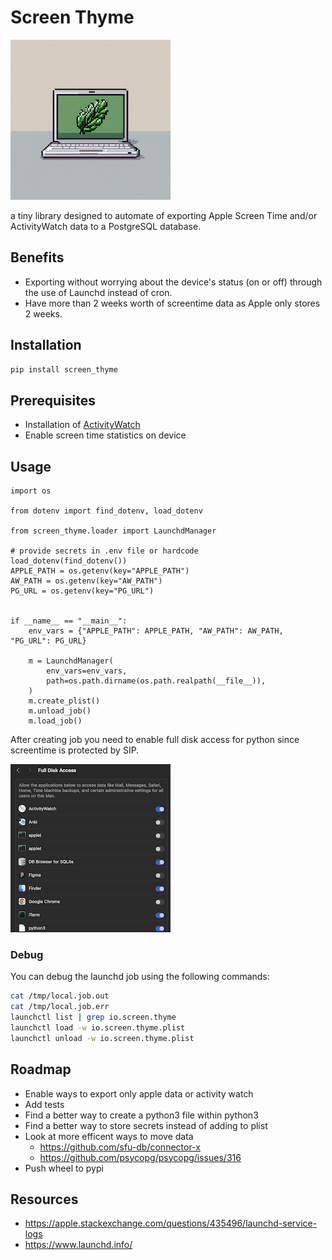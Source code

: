 # Screen Thyme

![screen_thyme](screen_thyme.png)

a tiny library designed to automate of exporting Apple Screen Time and/or ActivityWatch data to a PostgreSQL database.

## Benefits

- Exporting without worrying about the device's status (on or off) through the use of Launchd instead of cron.
- Have more than 2 weeks worth of screentime data as Apple only stores 2 weeks.

## Installation

```bash
pip install screen_thyme
```

## Prerequisites

- Installation of [ActivityWatch](https://github.com/ActivityWatch/activitywatch)
- Enable screen time statistics on device

## Usage

```python3
import os

from dotenv import find_dotenv, load_dotenv

from screen_thyme.loader import LaunchdManager

# provide secrets in .env file or hardcode
load_dotenv(find_dotenv())
APPLE_PATH = os.getenv(key="APPLE_PATH")
AW_PATH = os.getenv(key="AW_PATH")
PG_URL = os.getenv(key="PG_URL")


if __name__ == "__main__":
    env_vars = {"APPLE_PATH": APPLE_PATH, "AW_PATH": AW_PATH, "PG_URL": PG_URL}

    m = LaunchdManager(
        env_vars=env_vars,
        path=os.path.dirname(os.path.realpath(__file__)),
    )
    m.create_plist()
    m.unload_job()
    m.load_job()
```

After creating job you need to enable full disk access for python since screentime is protected by SIP.

![screen_thyme](full_disk_access.png)

### Debug

You can debug the launchd job using the following commands:

```bash
cat /tmp/local.job.out
cat /tmp/local.job.err
launchctl list | grep io.screen.thyme
launchctl load -w io.screen.thyme.plist
launchctl unload -w io.screen.thyme.plist
```

## Roadmap

- Enable ways to export only apple data or activity watch
- Add tests
- Find a better way to create a python3 file within python3
- Find a better way to store secrets instead of adding to plist
- Look at more efficent ways to move data
  - <https://github.com/sfu-db/connector-x>
  - <https://github.com/psycopg/psycopg/issues/316>
- Push wheel to pypi

## Resources

- <https://apple.stackexchange.com/questions/435496/launchd-service-logs>
- <https://www.launchd.info/>
